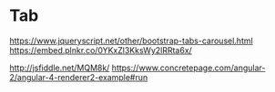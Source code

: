 # Tab

https://www.jqueryscript.net/other/bootstrap-tabs-carousel.html
https://embed.plnkr.co/0YKxZl3KksWy2lRRta6x/

http://jsfiddle.net/MQM8k/
https://www.concretepage.com/angular-2/angular-4-renderer2-example#run
